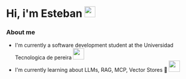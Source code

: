 # Hi, i'm Esteban <img src="https://github.com/TheDudeThatCode/TheDudeThatCode/blob/master/Assets/Hi.gif" width="29px">

### About me
- I'm currently a software development student at the Universidad Tecnologica de pereira 
    <img src="https://media.giphy.com/media/WUlplcMpOCEmTGBtBW/giphy.gif" width="30">
- I'm currently learning about LLMs, RAG, MCP, Vector Stores 🤖
    <img src="https://media0.giphy.com/media/v1.Y2lkPTc5MGI3NjExMDFtNWFqd3EyMHR5ZTVidnk1NWp0dGZjNHp6MGx2dTZncGEwMXMxMiZlcD12MV9pbnRlcm5hbF9naWZfYnlfaWQmY3Q9Zw/ITRemFlr5tS39AzQUL/giphy.gif" width="30">
